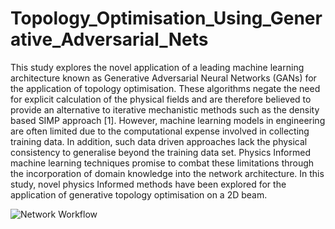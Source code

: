 # Topology_Optimisation_Using_Generative_Adversarial_Nets

This study explores the novel application of a leading machine learning architecture known as Generative Adversarial Neural Networks (GANs) for the application of topology optimisation. These algorithms negate the need for explicit calculation of the physical fields and are therefore believed to provide an alternative to iterative mechanistic methods such as the density based SIMP approach [1]. However, machine learning models in engineering are often limited due to the computational expense involved in collecting training data. In addition, such data driven approaches lack the physical consistency to generalise beyond the training data set. Physics Informed machine learning techniques promise to combat these limitations through the incorporation of domain knowledge into the network architecture. In this study, novel physics Informed methods have been explored for the application of generative topology optimisation on a 2D beam.

![Network Workflow](NetworkWorkflow.jpeg)

